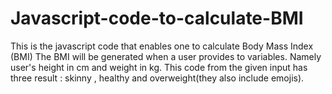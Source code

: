 # Javascript-code-to-calculate-BMI
This is the javascript code that enables one to calculate Body Mass Index (BMI)
The BMI will be generated when a user provides to variables.
Namely user's height in cm and weight in kg.
This code from the given input has three result : skinny , healthy and overweight(they also include emojis).
